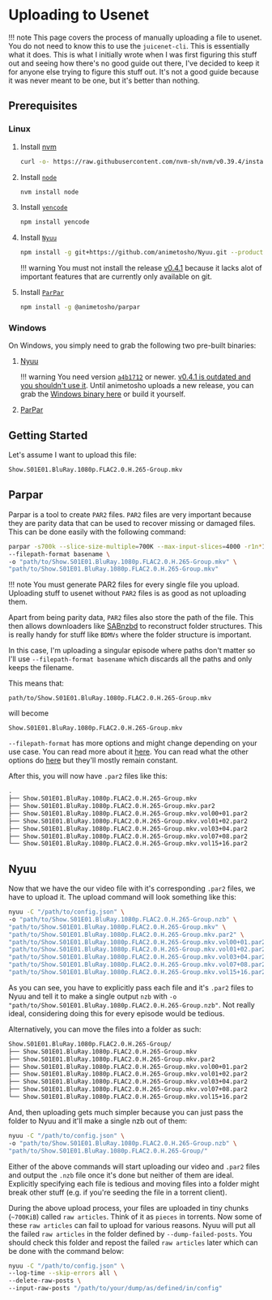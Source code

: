 # Uploading to Usenet

!!! note
    This page covers the process of manually uploading a file to usenet. You do not need to know this to use the `juicenet-cli`. This is essentially what it does. This is what I initially wrote when I was first figuring this stuff out and seeing how there's no good guide out there, I've decided to keep it for anyone else trying to figure this stuff out. It's not a good guide because it was never meant to be one, but it's better than nothing.

## Prerequisites

### Linux

1. Install [nvm](https://github.com/nvm-sh/nvm)

    ``` bash
    curl -o- https://raw.githubusercontent.com/nvm-sh/nvm/v0.39.4/install.sh | bash
    ```

2. Install [`node`](https://nodejs.org/en)

    ``` bash
    nvm install node
    ```

3. Install [`yencode`](https://github.com/animetosho/node-yencode)

    ``` bash
    npm install yencode
    ```

4. Install [`Nyuu`](https://github.com/animetosho/Nyuu)

    ``` bash
    npm install -g git+https://github.com/animetosho/Nyuu.git --production
    ```
    !!! warning
        You must not install the release [v0.4.1](https://github.com/animetosho/Nyuu/releases/tag/v0.4.1) because it lacks alot of important features that are currently only available on git.

5. Install [`ParPar`](https://github.com/animetosho/ParPar)

    ``` bash
    npm install -g @animetosho/parpar
    ```

### Windows

On Windows, you simply need to grab the following two pre-built binaries:

1. [Nyuu](https://github.com/animetosho/Nyuu)

    !!! warning
        You need version [`a4b1712`](https://github.com/animetosho/Nyuu/commit/a4b1712d77faeacaae114c966c238773acc534fb) or newer. [v0.4.1 is outdated and you shouldn't use it](https://github.com/animetosho/Nyuu/releases/tag/v0.4.1). Until animetosho uploads a new release, you can grab the [Windows binary here](https://github.com/Ravencentric/Nyuu/releases/latest) or build it yourself.

2. [ParPar](https://github.com/animetosho/ParPar)

## Getting Started

Let's assume I want to upload this file:

```txt
Show.S01E01.BluRay.1080p.FLAC2.0.H.265-Group.mkv
```

## Parpar

Parpar is a tool to create `PAR2` files. `PAR2` files are very important because they are parity data that can be used to recover missing or damaged files. This can be done easily with the following command:

``` bash
parpar -s700k --slice-size-multiple=700K --max-input-slices=4000 -r1n*1.2 -R \
--filepath-format basename \
-o "path/to/Show.S01E01.BluRay.1080p.FLAC2.0.H.265-Group.mkv" \
"path/to/Show.S01E01.BluRay.1080p.FLAC2.0.H.265-Group.mkv"
```
!!! note
    You must generate PAR2 files for every single file you upload. Uploading stuff to usenet without `PAR2` files is as good as not uploading them.

Apart from being parity data, `PAR2` files also store the path of the file. This then allows downloaders like [SABnzbd](https://sabnzbd.org/) to reconstruct folder structures. This is really handy for stuff like `BDMVs` where the folder structure is important.

In this case, I'm uploading a singular episode where paths don't matter so I'll use `--filepath-format basename` which discards all the paths and only keeps the filename.

This means that:

```
path/to/Show.S01E01.BluRay.1080p.FLAC2.0.H.265-Group.mkv
```
will become
```
Show.S01E01.BluRay.1080p.FLAC2.0.H.265-Group.mkv
```

`--filepath-format` has more options and might change depending on your use case. You can read more about it [here](parpar-filepath-formats.md). You can read what the other options do [here](https://github.com/animetosho/ParPar/blob/master/help.txt) but they'll mostly remain constant.

After this, you will now have `.par2` files like this:

```txt
.
├── Show.S01E01.BluRay.1080p.FLAC2.0.H.265-Group.mkv
├── Show.S01E01.BluRay.1080p.FLAC2.0.H.265-Group.mkv.par2
├── Show.S01E01.BluRay.1080p.FLAC2.0.H.265-Group.mkv.vol00+01.par2
├── Show.S01E01.BluRay.1080p.FLAC2.0.H.265-Group.mkv.vol01+02.par2
├── Show.S01E01.BluRay.1080p.FLAC2.0.H.265-Group.mkv.vol03+04.par2
├── Show.S01E01.BluRay.1080p.FLAC2.0.H.265-Group.mkv.vol07+08.par2
└── Show.S01E01.BluRay.1080p.FLAC2.0.H.265-Group.mkv.vol15+16.par2
```

## Nyuu

Now that we have the our video file with it's corresponding `.par2` files, we have to upload it. The upload command will look something like this:

``` bash
nyuu -C "/path/to/config.json" \
-o "path/to/Show.S01E01.BluRay.1080p.FLAC2.0.H.265-Group.nzb" \
"path/to/Show.S01E01.BluRay.1080p.FLAC2.0.H.265-Group.mkv" \
"path/to/Show.S01E01.BluRay.1080p.FLAC2.0.H.265-Group.mkv.par2" \
"path/to/Show.S01E01.BluRay.1080p.FLAC2.0.H.265-Group.mkv.vol00+01.par2" \
"path/to/Show.S01E01.BluRay.1080p.FLAC2.0.H.265-Group.mkv.vol01+02.par2" \
"path/to/Show.S01E01.BluRay.1080p.FLAC2.0.H.265-Group.mkv.vol03+04.par2" \
"path/to/Show.S01E01.BluRay.1080p.FLAC2.0.H.265-Group.mkv.vol07+08.par2" \
"path/to/Show.S01E01.BluRay.1080p.FLAC2.0.H.265-Group.mkv.vol15+16.par2"
```

As you can see, you have to explicitly pass each file and it's `.par2` files to Nyuu and tell it to make a single output `nzb` with `-o "path/to/Show.S01E01.BluRay.1080p.FLAC2.0.H.265-Group.nzb"`. Not really ideal, considering doing this for every episode would be tedious.

Alternatively, you can move the files into a folder as such:

```txt
Show.S01E01.BluRay.1080p.FLAC2.0.H.265-Group/
├── Show.S01E01.BluRay.1080p.FLAC2.0.H.265-Group.mkv
├── Show.S01E01.BluRay.1080p.FLAC2.0.H.265-Group.mkv.par2
├── Show.S01E01.BluRay.1080p.FLAC2.0.H.265-Group.mkv.vol00+01.par2
├── Show.S01E01.BluRay.1080p.FLAC2.0.H.265-Group.mkv.vol01+02.par2
├── Show.S01E01.BluRay.1080p.FLAC2.0.H.265-Group.mkv.vol03+04.par2
├── Show.S01E01.BluRay.1080p.FLAC2.0.H.265-Group.mkv.vol07+08.par2
└── Show.S01E01.BluRay.1080p.FLAC2.0.H.265-Group.mkv.vol15+16.par2
```

And, then uploading gets much simpler because you can just pass the folder to Nyuu and it'll make a single nzb out of them:

``` bash
nyuu -C "/path/to/config.json" \
-o "path/to/Show.S01E01.BluRay.1080p.FLAC2.0.H.265-Group.nzb" \
"path/to/Show.S01E01.BluRay.1080p.FLAC2.0.H.265-Group/"
```

Either of the above commands will start uploading our video and `.par2` files and output the `.nzb` file once it's done but neither of them are ideal. Explicitly specifying each file is tedious and moving files into a folder might break other stuff (e.g. if you're seeding the file in a torrent client).

During the above upload process, your files are uploaded in tiny chunks (`~700KiB`) called `raw articles`. Think of it as `pieces` in torrents. Now some of these `raw articles` can fail to upload for various reasons. Nyuu will put all the failed `raw articles` in the folder defined by `--dump-failed-posts`. You should check this folder and repost the failed `raw articles` later which can be done with the command below:

``` bash
nyuu -C "/path/to/config.json" \
--log-time --skip-errors all \
--delete-raw-posts \
--input-raw-posts "/path/to/your/dump/as/defined/in/config"
```